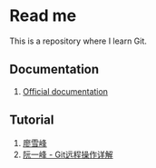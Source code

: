 # Read me

This is a repository where I learn Git.

## Documentation

1. [Official documentation](https://git-scm.com/doc)

## Tutorial

1. [廖雪峰](https://www.liaoxuefeng.com/wiki/0013739516305929606dd18361248578c67b8067c8c017b000u)
2. [阮一峰 - Git远程操作详解](http://www.ruanyifeng.com/blog/2014/06/git_remote.html)